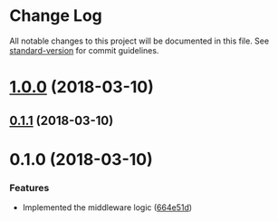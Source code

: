 # Change Log

All notable changes to this project will be documented in this file. See [standard-version](https://github.com/conventional-changelog/standard-version) for commit guidelines.

<a name="1.0.0"></a>
# [1.0.0](http://github.com/wasc/service-version/compare/v0.1.1...v1.0.0) (2018-03-10)



<a name="0.1.1"></a>
## [0.1.1](http://github.com/wasc/service-version/compare/v0.1.0...v0.1.1) (2018-03-10)



<a name="0.1.0"></a>
# 0.1.0 (2018-03-10)


### Features

* Implemented the middleware logic ([664e51d](http://github.com/wasc/service-version/commits/664e51d))
